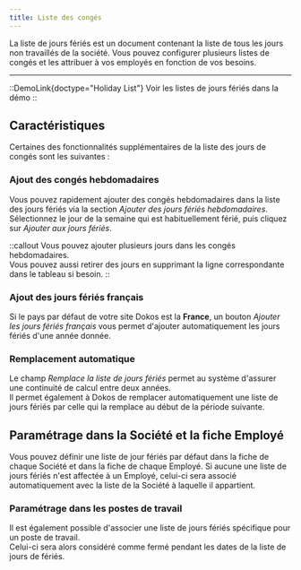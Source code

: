 ```yaml
---
title: Liste des congés
---
```


La liste de jours fériés est un document contenant la liste de tous les jours non travaillés de la société.
Vous pouvez configurer plusieurs listes de congés et les attribuer à vos employés en fonction de vos besoins.

---

::DemoLink{doctype="Holiday List"}
Voir les listes de jours fériés dans la démo
::


## Caractéristiques

Certaines des fonctionnalités supplémentaires de la liste des jours de congés sont les suivantes :

### Ajout des congés hebdomadaires

Vous pouvez rapidement ajouter des congés hebdomadaires dans la liste des jours fériés via la section *Ajouter des jours fériés hebdomadaires*.
Sélectionnez le jour de la semaine qui est habituellement férié, puis cliquez sur *Ajouter aux jours fériés*.

::callout
Vous pouvez ajouter plusieurs jours dans les congés hebdomadaires.  
Vous pouvez aussi retirer des jours en supprimant la ligne correspondante dans le tableau si besoin.
::


### Ajout des jours fériés français

Si le pays par défaut de votre site Dokos est la **France**, un bouton *Ajouter les jours fériés français* vous permet d'ajouter automatiquement les jours fériés d'une année donnée.


### Remplacement automatique

Le champ *Remplace la liste de jours fériés* permet au système d'assurer une continuité de calcul entre deux années.  
Il permet également à Dokos de remplacer automatiquement une liste de jours fériés par celle qui la remplace au début de la période suivante.



## Paramétrage dans la Société et la fiche Employé

Vous pouvez définir une liste de jour fériés par défaut dans la fiche de chaque Société et dans la fiche de chaque Employé.
Si aucune une liste de jours fériés n'est affectée à un Employé, celui-ci sera associé automatiquement avec la liste de la Société à laquelle il appartient.


### Paramétrage dans les postes de travail

Il est également possible d'associer une liste de jours fériés spécifique pour un poste de travail.  
Celui-ci sera alors considéré comme fermé pendant les dates de la liste de jours de fériés.




